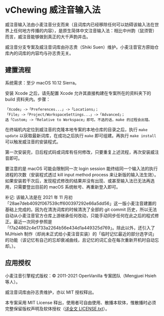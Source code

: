 # vChewing 威注音输入法

威注音输入法由小麦注音分支而来（且词库内已经移除任何可以妨碍该输入法在世界上任何地方传播的内容），是原生简体中文注音输入法：相比中州韵（鼠须管）而言，威注音能够做到真正的大千声韵并击。

威注音分支专案及威注音词库由孙志贵（Shiki Suen）维护。小麦注音官方原始仓库內的词库的内容均与孙志贵无关。

## 建置流程

系统需求：至少 macOS 10.12 Sierra。

安装 Xcode 之后，请先配置 Xcode 允许其直接构建在专案所在的资料夹下的 build 资料夹内。步骤：
```
「Xcode」->「Preferences...」->「Locations」；
「File」->「Project/WorkspaceSettings...」->「Advanced」；
选「Custom」->「Relative to Workspace」即可。不选的话，make 的过程会出错。
```
在终端机内定位到威注音的克隆本地专案的本地仓库的目录之后，执行 `make update` 以获取最新词库，在成功之后执行 `make` 即可组建。再执行 `make install` 可以触发威注音的安装程式。

第一次安装完，日后程式码或词库有任何修改，只要重复上述流程，再次安装威注音即可。

要注意的是 macOS 可能会限制同一次 login session 能终结同一个输入法的执行进程的次数（安装程式透过 kill input method process 来让新版的输入法生效）。如果安装若干次后，发现程式修改的结果并没有出现、或甚至输入法已无法再选用，只需要登出目前的 macOS 系统帐号、再重新登入即可。

补记: 该输入法是在 2021 年 11 月初「28ae7deb4092f067539cff600397292e66a5dd56」这一版小麦注音建置的基础上完成的。因为在清洗词库的时候清洗了全部的 git commit 历史，所以无法自动从小麦注音官方仓库上游继承任何改动，只能手动同步任何在此之后的程式修正。最近一次同步參照是「f7a24862c4e1733a2264b56e434d1a449325d769」。除此以外，还引入了 MJHsieh 制作（却尚未正式给小麦注音实装）的「临时记忆最近的部分选字词」的功能（该记忆有自己的忘却衰减曲线，且记忆的词汇会在每次重新开机时自动忘却。）。

## 应用授权

小麦注音引擎程式版权：© 2011-2021 OpenVanilla 专案团队（Mengjuei Hsieh 等人）。

威注音词库由孙志贵维护，亦以 MIT 授权释出。

本专案采用 MIT License 释出，使用者可自由使用、散播本软体，惟散播时必须完整保留版权声明及软体授权（[详全文 LICENSE.txt](https://github.com/openvanilla/McBopomofo/blob/master/LICENSE.txt)）。
